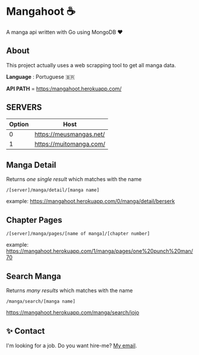 # Mangahoot :coffee:
A manga api written with Go using MongoDB :heart: 

##  About
This project actually uses a web scrapping tool to get all manga data.

**Language** : Portuguese :brazil:

**API PATH** = [https:/mangahoot.herokuapp.com/](https:/mangahoot.herokuapp.com/) 

## SERVERS

| Option  |  Host  |
| --- | --- |
|  0 |  https://meusmangas.net/ |
|  1 |  https://muitomanga.com/ |

## Manga Detail
Returns *one single result* which matches with the name
```
/[server]/manga/detail/[manga name]
```
example: https://mangahoot.herokuapp.com/0/manga/detail/berserk

## Chapter Pages
```
/[server]/manga/pages/[name of manga]/[chapter number]
```
example: https://mangahoot.herokuapp.com/1/manga/pages/one%20punch%20man/70

## Search Manga
Returns *many results* which matches with the name
```
/manga/search/[manga name]
```
https://mangahoot.herokuapp.com/manga/search/jojo

## :sparkles: Contact
I'm looking for a job. Do you want hire-me? [My email](gabriel_origenstdb@gmail.com). 
